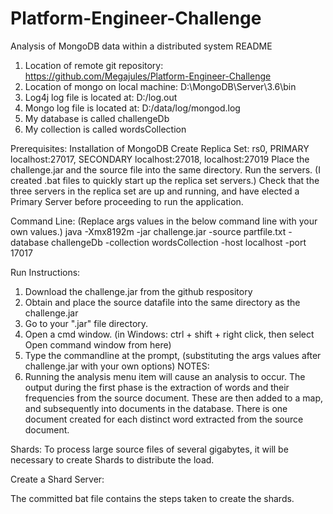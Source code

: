 # Platform-Engineer-Challenge
Analysis of MongoDB data within a distributed system
README

1.	Location of remote git repository: https://github.com/Megajules/Platform-Engineer-Challenge
2.	Location of mongo on local machine:  D:\MongoDB\Server\3.6\bin
3.	Log4j log file is located at: D:/log.out
4.	Mongo log file is located at:  D:/data/log/mongod.log
5.	My database is called challengeDb
6.	My collection is called wordsCollection

Prerequisites:
Installation of MongoDB
Create Replica Set: rs0, PRIMARY localhost:27017, SECONDARY localhost:27018, localhost:27019
Place the challenge.jar and the source file into the same directory.
Run the servers.  (I created .bat files to quickly start up the replica set servers.)
Check that the three servers in the replica set are up and running, and have elected a Primary Server before proceeding to run the application.

Command Line:
(Replace args values in the below command line with your own values.)
java -Xmx8192m -jar challenge.jar -source partfile.txt -database challengeDb -collection wordsCollection -host localhost -port 17017

Run Instructions: 
1.	Download the challenge.jar from the github respository
2.	Obtain and place the source datafile into the same directory as the challenge.jar
3.	Go to your ".jar" file directory.
4.	 Open a cmd window.  (in Windows: ctrl + shift + right click, then select Open command window from here) 
5.	Type the commandline at the prompt, (substituting the args values after challenge.jar with your own options)
NOTES:  
1.	Running the analysis menu item will cause an analysis to occur.  The output during the first phase is the extraction of words and their frequencies from the source document. These are then added to a map, and subsequently into documents in the database.  There is one document created for each distinct word extracted from the source document.

Shards:
To process large source files of several gigabytes, it will be necessary to create Shards to distribute the load.

Create a Shard Server:

The committed bat file contains the steps taken to create the shards.


